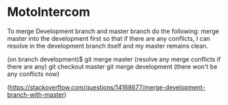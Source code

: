 # MotoIntercom

To merge Development branch and master branch do the following: 
merge master into the development first so that if there are any conflicts, I can resolve in the development branch itself and my master remains clean.

(on branch development)$ git merge master
(resolve any merge conflicts if there are any)
git checkout master
git merge development (there won't be any conflicts now)

(https://stackoverflow.com/questions/14168677/merge-development-branch-with-master)
